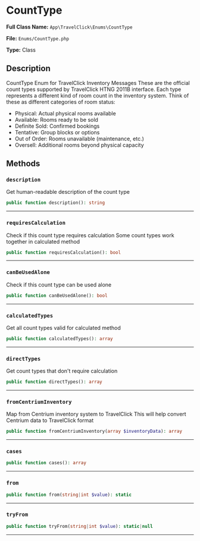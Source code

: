 # CountType

**Full Class Name:** `App\TravelClick\Enums\CountType`

**File:** `Enums/CountType.php`

**Type:** Class

## Description

CountType Enum for TravelClick Inventory Messages
These are the official count types supported by TravelClick HTNG 2011B interface.
Each type represents a different kind of room count in the inventory system.
Think of these as different categories of room status:
- Physical: Actual physical rooms available
- Available: Rooms ready to be sold
- Definite Sold: Confirmed bookings
- Tentative: Group blocks or options
- Out of Order: Rooms unavailable (maintenance, etc.)
- Oversell: Additional rooms beyond physical capacity

## Methods

### `description`

Get human-readable description of the count type

```php
public function description(): string
```

---

### `requiresCalculation`

Check if this count type requires calculation
Some count types work together in calculated method

```php
public function requiresCalculation(): bool
```

---

### `canBeUsedAlone`

Check if this count type can be used alone

```php
public function canBeUsedAlone(): bool
```

---

### `calculatedTypes`

Get all count types valid for calculated method

```php
public function calculatedTypes(): array
```

---

### `directTypes`

Get count types that don't require calculation

```php
public function directTypes(): array
```

---

### `fromCentriumInventory`

Map from Centrium inventory system to TravelClick
This will help convert Centrium data to TravelClick format

```php
public function fromCentriumInventory(array $inventoryData): array
```

---

### `cases`

```php
public function cases(): array
```

---

### `from`

```php
public function from(string|int $value): static
```

---

### `tryFrom`

```php
public function tryFrom(string|int $value): static|null
```

---

